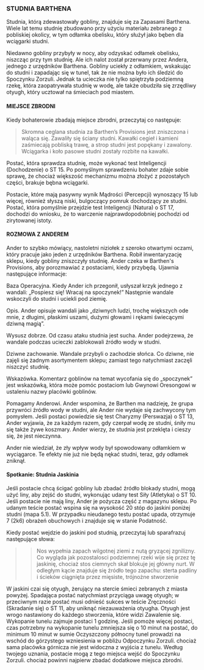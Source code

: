 ### STUDNIA BARTHENA

Studnia, którą zdewastowały gobliny, znajduje się za Zapasami Barthena. Wiele lat temu studnię zbudowano przy użyciu materiału zebranego z pobliskiej okolicy, w tym odłamka obelisku, który służył jako bęben dla wciągarki studni.

Niedawno gobliny przybyły w nocy, aby odzyskać odłamek obelisku, niszcząc przy tym studnię. Ale ich nalot został przerwany przez Andera, jednego z urzędników Barthena. Gobliny uciekły z odłamkiem, wskakując do studni i zapadając się w tunel, tak że nie można było ich śledzić do Spoczynku Zorzuli. Jednak ta ucieczka nie tylko spiętrzyła podziemną rzekę, która zaopatrywała studnię w wodę, ale także obudziła się zrzędliwy otyugh, który ucztował na śmieciach pod miastem.

#### MIEJSCE ZBRODNI

Kiedy bohaterowie zbadają miejsce zbrodni, przeczytaj co następuje:

>Skromna ceglana studnia za Barthen’s Provisions jest zniszczona i waląca się. Zawaliły się ściany studni. Kawałki cegieł i kamieni zaśmiecają pobliską trawę, a strop studni jest popękany i zawalony. Wciągarka i koło pasowe studni zostały rozbite na kawałki.

Postać, która sprawdza studnię, może wykonać test Inteligencji (Dochodzenie) o ST 15. Po pomyślnym sprawdzeniu bohater zdaje sobie sprawę, że chociaż większość mechanizmu można złożyć z pozostałych części, brakuje bębna wciągarki.

Postacie, które mają pasywny wynik Mądrości (Percepcji) wynoszący 15 lub więcej, również słyszą niski, bulgoczący pomruk dochodzący ze studni. Postać, która pomyślnie przejdzie test Inteligencji (Natura) o ST 17, dochodzi do wniosku, że to warczenie najprawdopodobniej pochodzi od zirytowanej istoty. 

#### ROZMOWA Z ANDEREM

Ander to szybko mówiący, nastoletni niziołek z szeroko otwartymi oczami, który pracuje jako jeden z urzędników Barthena. Robił inwentaryzację sklepu, kiedy gobliny zniszczyły studnię. Ander czeka w Barthen's Provisions, aby porozmawiać z postaciami, kiedy przybędą. Ujawnia następujące informacje:

Baza Operacyjna. Kiedy Ander ich przegonił, usłyszał krzyk jednego z wandali: „Pospiesz się! Wracaj na spoczynek!” Następnie wandale wskoczyli do studni i uciekli pod ziemię.

Opis. Ander opisuje wandali jako „dziwnych ludzi, trochę większych ode mnie, z długimi, płaskimi uszami, dużymi głowami i rękami świecącymi dziwną magią”.

Wysusz dobrze. Od czasu ataku studnia jest sucha. Ander podejrzewa, że ​​wandale podczas ucieczki zablokowali źródło wody w studni.

Dziwne zachowanie. Wandale przybyli o zachodzie słońca. Co dziwne, nie zajęli się żadnym asortymentem sklepu; zamiast tego natychmiast zaczęli niszczyć studnię.

Wskazówka. Komentarz goblinów na temat wycofania się do „spoczynek” jest wskazówką, która może pomóc postaciom lub Gwynowi Oresongowi w ustaleniu nazwy placówki goblinów.

Pomagamy Anderowi. Ander wspomina, że ​​Barthen ma nadzieję, że grupa przywróci źródło wody w studni, ale Ander nie wydaje się zachwycony tym pomysłem. Jeśli postaci powiedzie się test Charyzmy (Perswazja) o ST 13, Ander wyjawia, że ​​za każdym razem, gdy czerpał wodę ze studni, śniły mu się także żywe koszmary. Ander wierzy, że studnia jest przeklęta i cieszy się, że jest nieczynna.

Ander nie wiedział, że zły wpływ wody był spowodowany odłamkiem w wyciągarce. Te efekty nie
już nie będą nękać studni, teraz, gdy odłamek zniknął.

#### Spotkanie: Studnia Jaskinia

Jeśli postacie chcą ścigać gobliny lub zbadać źródło blokady studni, mogą użyć liny, aby zejść do studni, wykonując udany test Siły (Atletyka) o ST 10. Jeśli postacie nie mają liny, Ander je pożycza część z magazynu sklepu. Po udanym teście postać wspina się na wysokość 20 stóp do jaskini poniżej studni (mapa 5.1). W przypadku nieudanego testu postać upada, otrzymuje 7 (2k6) obrażeń obuchowych i znajduje się w stanie Podatność.

Kiedy postać wejdzie do jaskini pod studnią, przeczytaj lub sparafrazuj następujące słowa:
>>Nos wypełnia zapach wilgotnej ziemi z nutą gryzącej zgnilizny. Co wygląda jak pozostalosci podziemnej rzeki wije się przez tę jaskinię, chociaż stos ciemnych skał blokuje jej główny nurt. W odległym kącie znajduje się źródło tego zapachu: sterta padliny i ścieków ciągnięta przez mięsiste, trójnożne stworzenie

W jaskini czai się otyugh, żerujący na stercie śmieci zebranych z miasta powyżej. Spadająca postać natychmiast przyciąga uwagę otyugh; w przeciwnym razie postać musi odnieść sukces w teście Zręczności (Skradanie się) o ST 11, aby uniknąć niezauważenia otyugha. Otyugh jest wrogo nastawiony do każdego stworzenia, które widzi
Zawalenie się. Wykopanie tunelu zajmuje postaci 1 godzinę. Jeśli pomoże więcej postaci, czas potrzebny na wykopanie tunelu zmniejsza się o 10 minut na postać, do minimum 10 minut w sumie
Oczyszczony północny tunel prowadzi na wschód do górzystego wzniesienia w pobliżu Odpoczynku Zorzuli. chociaż sama placówka górnicza nie jest widoczna z wyjścia z tunelu. Według twojego uznania, postacie mogą z tego miejsca wejść do Spoczynku Zorzuli. chociaż powinni najpierw zbadać dodatkowe miejsca zbrodni.